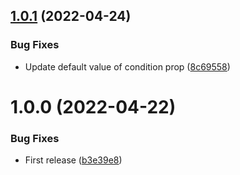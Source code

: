 ## [1.0.1](https://github.com/js-pack/react-auth/compare/v1.0.0...v1.0.1) (2022-04-24)


### Bug Fixes

* Update default value of condition prop ([8c69558](https://github.com/js-pack/react-auth/commit/8c69558af37116e14db37300872db0a42fd4a9f6))

# 1.0.0 (2022-04-22)


### Bug Fixes

* First release ([b3e39e8](https://github.com/js-pack/react-auth/commit/b3e39e8b55b9f222a81c732d1fd8aa1ca53388ab))
